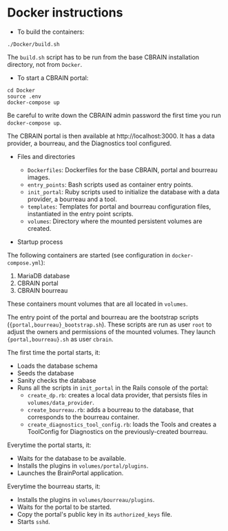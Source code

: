 # Docker instructions

* To build the containers:
```
./Docker/build.sh
```
The `build.sh` script has to be run from the base CBRAIN installation directory, not from `Docker`.

* To start a CBRAIN portal:
```
cd Docker
source .env
docker-compose up
```
Be careful to write down the CBRAIN admin password the first time you run `docker-compose up`.

The CBRAIN portal is then available at http://localhost:3000. It has a data provider, a bourreau, and the Diagnostics tool configured.

* Files and directories
  * `Dockerfiles`: Dockerfiles for the base CBRAIN, portal and bourreau images.
  * `entry_points`: Bash scripts used as container entry points.
  * `init_portal`: Ruby scripts used to initialize the database with a data provider, a bourreau and a tool.
  * `templates`: Templates for portal and bourreau configuration files, instantiated in the entry point scripts.
  * `volumes`: Directory where the mounted persistent volumes are created.

* Startup process

The following containers are started (see configuration in `docker-compose.yml`):
1. MariaDB database
2. CBRAIN portal
3. CBRAIN bourreau

These containers mount volumes that are all located in `volumes`.

The entry point of the portal and bourreau are the bootstrap scripts
(`{portal,bourreau}_bootstrap.sh`). These scripts are run as user
`root` to adjust the owners and permissions of the mounted
volumes. They launch `{portal,bourreau}.sh` as user `cbrain`.

The first time the portal starts, it:
* Loads the database schema
* Seeds the database
* Sanity checks the database
* Runs all the scripts in `init_portal` in the Rails console of the portal:
  * `create_dp.rb`: creates a local data provider, that persists files in `volumes/data_provider`.
  * `create_bourreau.rb`: adds a bourreau to the database, that corresponds to the bourreau container.
  * `create_diagnostics_tool_config.rb`: loads the Tools and creates a ToolConfig for Diagnostics on the previously-created bourreau.

Everytime the portal starts, it:
* Waits for the database to be available.
* Installs the plugins in `volumes/portal/plugins`.
* Launches the BrainPortal application.

Everytime the bourreau starts, it:
* Installs the plugins in `volumes/bourreau/plugins`.
* Waits for the portal to be started.
* Copy the portal's public key in its `authorized_keys` file.
* Starts `sshd`.    
